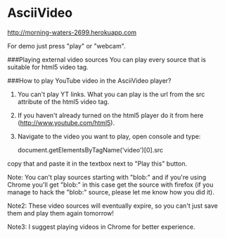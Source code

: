 AsciiVideo
======================

http://morning-waters-2699.herokuapp.com

For demo just press "play" or "webcam".

###Playing external video sources
You can play every source that is suitable for html5 video tag.

###How to play YouTube video in the AsciiVideo player?

1. You can't play YT links. What you can play is the url from the src attribute of the html5 video tag.
2. If you haven't already turned on the html5 player do it from here (http://www.youtube.com/html5).
3. Navigate to the video you want to play, open console and type:

    document.getElementsByTagName('video')[0].src
    
copy that and paste it in the textbox next to "Play this" button.

Note: You can't play sources starting with "blob:" and if you're using Chrome you'll get "blob:" in this case get the source with firefox (if you manage to hack the "blob:" source, please let me know how you did it).

Note2: These video sources will eventually expire, so you can't just save them and play them again tomorrow!

Note3: I suggest playing videos in Chrome for better experience.

